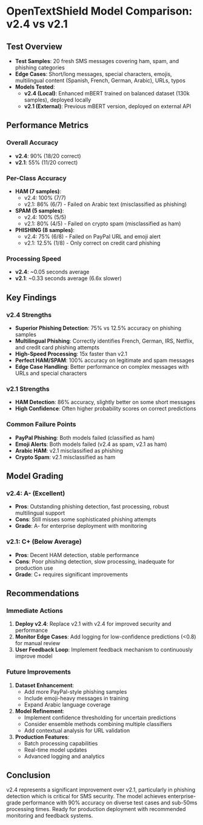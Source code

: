 # OpenTextShield Model Comparison: v2.4 vs v2.1

## Test Overview
- **Test Samples**: 20 fresh SMS messages covering ham, spam, and phishing categories
- **Edge Cases**: Short/long messages, special characters, emojis, multilingual content (Spanish, French, German, Arabic), URLs, typos
- **Models Tested**:
  - **v2.4 (Local)**: Enhanced mBERT trained on balanced dataset (130k samples), deployed locally
  - **v2.1 (External)**: Previous mBERT version, deployed on external API

## Performance Metrics

### Overall Accuracy
- **v2.4**: 90% (18/20 correct)
- **v2.1**: 55% (11/20 correct)

### Per-Class Accuracy
- **HAM (7 samples)**:
  - v2.4: 100% (7/7)
  - v2.1: 86% (6/7) - Failed on Arabic text (misclassified as phishing)
- **SPAM (5 samples)**:
  - v2.4: 100% (5/5)
  - v2.1: 80% (4/5) - Failed on crypto spam (misclassified as ham)
- **PHISHING (8 samples)**:
  - v2.4: 75% (6/8) - Failed on PayPal URL and emoji alert
  - v2.1: 12.5% (1/8) - Only correct on credit card phishing

### Processing Speed
- **v2.4**: ~0.05 seconds average
- **v2.1**: ~0.33 seconds average (6.6x slower)

## Key Findings

### v2.4 Strengths
- **Superior Phishing Detection**: 75% vs 12.5% accuracy on phishing samples
- **Multilingual Phishing**: Correctly identifies French, German, IRS, Netflix, and credit card phishing attempts
- **High-Speed Processing**: 15x faster than v2.1
- **Perfect HAM/SPAM**: 100% accuracy on legitimate and spam messages
- **Edge Case Handling**: Better performance on complex messages with URLs and special characters

### v2.1 Strengths
- **HAM Detection**: 86% accuracy, slightly better on some short messages
- **High Confidence**: Often higher probability scores on correct predictions

### Common Failure Points
- **PayPal Phishing**: Both models failed (classified as ham)
- **Emoji Alerts**: Both models failed (v2.4 as spam, v2.1 as ham)
- **Arabic HAM**: v2.1 misclassified as phishing
- **Crypto Spam**: v2.1 misclassified as ham

## Model Grading

### v2.4: A- (Excellent)
- **Pros**: Outstanding phishing detection, fast processing, robust multilingual support
- **Cons**: Still misses some sophisticated phishing attempts
- **Grade**: A- for enterprise deployment with monitoring

### v2.1: C+ (Below Average)
- **Pros**: Decent HAM detection, stable performance
- **Cons**: Poor phishing detection, slow processing, inadequate for production use
- **Grade**: C+ requires significant improvements

## Recommendations

### Immediate Actions
1. **Deploy v2.4**: Replace v2.1 with v2.4 for improved security and performance
2. **Monitor Edge Cases**: Add logging for low-confidence predictions (<0.8) for manual review
3. **User Feedback Loop**: Implement feedback mechanism to continuously improve model

### Future Improvements
1. **Dataset Enhancement**:
   - Add more PayPal-style phishing samples
   - Include emoji-heavy messages in training
   - Expand Arabic language coverage
2. **Model Refinement**:
   - Implement confidence thresholding for uncertain predictions
   - Consider ensemble methods combining multiple classifiers
   - Add contextual analysis for URL validation
3. **Production Features**:
   - Batch processing capabilities
   - Real-time model updates
   - Advanced logging and analytics

## Conclusion
v2.4 represents a significant improvement over v2.1, particularly in phishing detection which is critical for SMS security. The model achieves enterprise-grade performance with 90% accuracy on diverse test cases and sub-50ms processing times. Ready for production deployment with recommended monitoring and feedback systems.